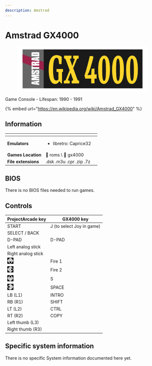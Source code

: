 ```yaml
---
description: Amstrad
---
```


# Amstrad GX4000

<figure><img src="https://raw.githubusercontent.com/fabricecaruso/es-theme-carbon/5149a33eed46b2af638b06119397d4023b75131f/art/logos/gx4000.svg" alt=""><figcaption></figcaption></figure>

Game Console - Lifespan: 1990 - 1991

{% embed url="https://en.wikipedia.org/wiki/Amstrad_GX4000" %}

## Information

<table data-header-hidden><thead><tr><th></th><th></th><th data-hidden></th></tr></thead><tbody><tr><td><strong>Emulators</strong></td><td><ul><li>libretro: Caprice32</li></ul></td><td></td></tr><tr><td><strong>Games Location</strong></td><td><span data-gb-custom-inline data-tag="emoji" data-code="1f4c1">📁</span> roms \ <span data-gb-custom-inline data-tag="emoji" data-code="1f4c2">📂</span> gx4000</td><td></td></tr><tr><td><strong>File extensions</strong></td><td>.dsk .m3u .cpr .zip .7z</td><td></td></tr></tbody></table>

## BIOS

There is no BIOS files needed to run games.

## Controls

| ProjectArcade key                                                                           | GX4000 key                |
| -------------------------------------------------------------------------------------- | ------------------------- |
| START                                                                                  | J (to select Joy in game) |
| SELECT / BACK                                                                          |                           |
| D-PAD                                                                                  | D-PAD                     |
| Left analog stick                                                                      |                           |
| Right analog stick                                                                     |                           |
| ![A](<../../../.gitbook/assets/image (1) (2) (1).png>)                                 | Fire 1                    |
| ![B](<../../../.gitbook/assets/image (4) (1).png>)                                     | Fire 2                    |
| <img src="../../../.gitbook/assets/image (3) (1) (2).png" alt="" data-size="original"> | S                         |
| <img src="../../../.gitbook/assets/image (2) (1) (1).png" alt="" data-size="line">     | SPACE                     |
| LB (L1)                                                                                | INTRO                     |
| RB (R1)                                                                                | SHIFT                     |
| LT (L2)                                                                                | CTRL                      |
| RT (R2)                                                                                | COPY                      |
| Left thumb (L3)                                                                        |                           |
| Right thumb (R3)                                                                       |                           |

## Specific system information

There is no specific System information documented here yet.
